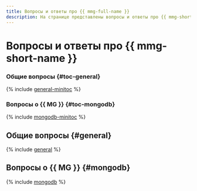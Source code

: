 ```yaml
---
title: Вопросы и ответы про {{ mmg-full-name }}
description: На странице представлены вопросы и ответы про {{ mmg-short-name }}.
---
```


# Вопросы и ответы про {{ mmg-short-name }}

### Общие вопросы {#toc-general}

{% include [general-minitoc](../../_qa/managed-mongodb/minitoc/general.md) %}

### Вопросы о {{ MG }} {#toc-mongodb}

{% include [mongodb-minitoc](../../_qa/managed-mongodb/minitoc/mongodb.md) %}

## Общие вопросы {#general}

{% include [general](../../_qa/managed-mongodb/general.md) %}

## Вопросы о {{ MG }} {#mongodb}

{% include [mongodb](../../_qa/managed-mongodb/mongodb.md) %}

